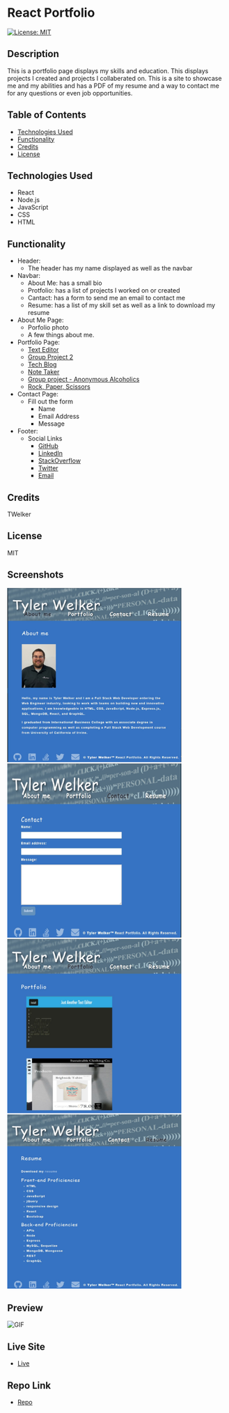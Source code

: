 
# React Portfolio
[![License: MIT](https://img.shields.io/badge/License-MIT-yellow.svg)](https://opensource.org/licenses/MIT)
## Description
This is a portfolio page displays my skills and education. This displays projects I created and projects I collaberated on. This is a site to showcase me and my abilities and has a PDF of my resume and a way to contact me for any questions or even job opportunities.
## Table of Contents
- [Technologies Used](#technologies-used)
- [Functionality](#functionality)
- [Credits](#credits)
- [License](#license)
## Technologies Used
- React
- Node.js
- JavaScript
- CSS
- HTML
## Functionality
- Header:
    - The header has my name displayed as well as the navbar
- Navbar:
    - About Me: has a small bio
    - Protfolio: has a list of projects I worked on or created
    - Cantact: has a form to send me an email to contact me
    - Resume: has a list of my skill set as well as a link to download my resume
- About Me Page:
    - Porfolio photo
    - A few things about me.
- Portfolio Page:
    - [Text Editor](https://github.com/TWelk/TextEditor)
    - [Group Project 2](https://github.com/microjess/project2)
    - [Tech Blog](https://github.com/TWelk/TechBlog)
    - [Note Taker](https://github.com/TWelk/NoteTaker)
    - [Group project - Anonymous Alcoholics](https://github.com/grdnd/group-project)
    - [Rock, Paper, Scissors](https://github.com/TWelk/rpsproject)
- Contact Page:
    - Fill out the form
        - Name
        - Email Address
        - Message
- Footer:
    - Social Links
        - [GitHub](https://github.com/TWelk)
        - [LinkedIn](https://www.linkedin.com/in/tylerwelker297/)
        - [StackOverflow](https://stackoverflow.com/users/14720298/twelk)
        - [Twitter](https://twitter.com/TylerWelker11)
        - [Email](mailto:twelker08@gmail.com)
## Credits
TWelker
## License
MIT
## Screenshots
<img src="./src/assets/screenshots/AboutMe.jpg" alt="About Me Page" style="height: 400px; width:400px;"/><img src="./src/assets/screenshots/Contact.jpg" alt="Contact Page" style="height: 400px; width:400px;"/>  
<img src="./src/assets/screenshots/Portfolio.jpg" alt="Portgolio Page" style="height: 400px; width:400px;"/><img src="./src/assets/screenshots/Resume.jpg" alt="Contact Page" style="height: 400px; width:400px;"/>

## Preview
![GIF](./src/assets/Portfolio.gif)
## Live Site
* [Live](https://twelk.github.io/reactportforlio/)
## Repo Link
* [Repo](https://github.com/TWelker/reactportfolio)